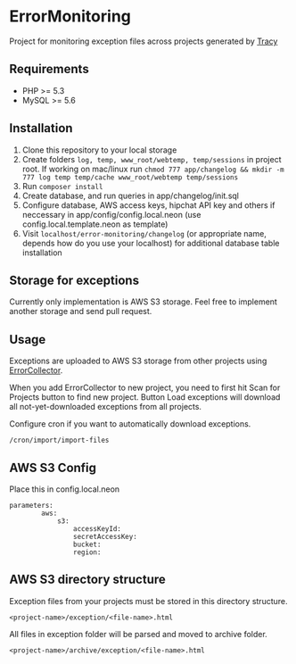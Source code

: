 ErrorMonitoring
===============

Project for monitoring exception files across projects generated by [Tracy](https://github.com/nette/tracy)

## Requirements
* PHP >= 5.3
* MySQL >= 5.6

## Installation

1. Clone this repository to your local storage
2. Create folders ```log, temp, www_root/webtemp, temp/sessions``` in project root. If working on mac/linux run ```chmod 777 app/changelog && mkdir -m 777 log temp temp/cache www_root/webtemp temp/sessions```
3. Run ```composer install```
4. Create database, and run queries in app/changelog/init.sql
5. Configure database, AWS access keys, hipchat API key and others if neccessary in app/config/config.local.neon (use config.local.template.neon as template)
6. Visit ```localhost/error-monitoring/changelog``` (or appropriate name, depends how do you use your localhost) for additional database table installation

## Storage for exceptions
Currently only implementation is AWS S3 storage. Feel free to implement another storage and send pull request.

## Usage
Exceptions are uploaded to AWS S3 storage from other projects using [ErrorCollector](https://github.com/hotelquickly/errorCollector).

When you add ErrorCollector to new project, you need to first hit Scan for Projects button to find new project.
Button Load exceptions will download all not-yet-downloaded exceptions from all projects.

Configure cron if you want to automatically download exceptions.

```
/cron/import/import-files
```

## AWS S3 Config

Place this in config.local.neon

```
parameters:
        aws:
		    s3:
			    accessKeyId:
			    secretAccessKey:
			    bucket:
			    region:
```
## AWS S3 directory structure
Exception files from your projects must be stored in this directory structure.
```
<project-name>/exception/<file-name>.html
```
All files in exception folder will be parsed and moved to archive folder.
```
<project-name>/archive/exception/<file-name>.html
```


